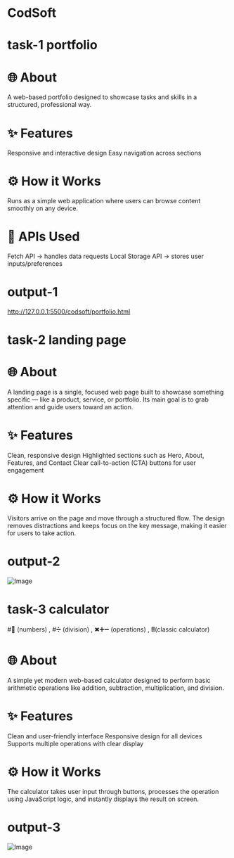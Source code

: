 # CodSoft

# task-1  portfolio
# 🌐 About
A web-based portfolio designed to showcase tasks and skills in a structured, professional way.
# ✨ Features
Responsive and interactive design
Easy navigation across sections
# ⚙ How it Works
Runs as a simple web application where users can browse content smoothly on any device.
# 🔗 APIs Used
Fetch API → handles data requests
Local Storage API → stores user inputs/preferences
# output-1
http://127.0.0.1:5500/codsoft/portfolio.html


# task-2 landing page
# 🌐 About
A landing page is a single, focused web page built to showcase something specific — like a product, service, or portfolio. Its main goal is to grab attention and guide users toward an action.
# ✨ Features
Clean, responsive design
Highlighted sections such as Hero, About, Features, and Contact
Clear call-to-action (CTA) buttons for user engagement
# ⚙ How it Works
Visitors arrive on the page and move through a structured flow. The design removes distractions and keeps focus on the key message, making it easier for users to take action.
# output-2
![Image](https://github.com/user-attachments/assets/ba1fef77-3237-43b8-8562-fe1f4d09ccb9)

# task-3  calculator
#🔢 (numbers) ,
#➗ (division) ,
✖➕➖ (operations) ,
🖩(classic calculator)
# 🌐 About
A simple yet modern web-based calculator designed to perform basic arithmetic operations like addition, subtraction, multiplication, and division.
# ✨ Features
Clean and user-friendly interface
Responsive design for all devices
Supports multiple operations with clear display
# ⚙ How it Works
The calculator takes user input through buttons, processes the operation using JavaScript logic, and instantly displays the result on screen.
# output-3
![Image](https://github.com/user-attachments/assets/90908e0b-96df-4c23-9d97-9ff5154851f2)
